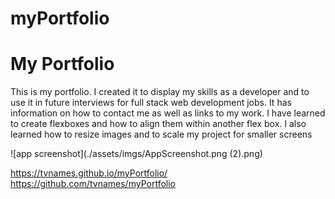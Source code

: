 # myPortfolio
<h1> My Portfolio</h1>


<p>This is my portfolio. I created it to display my skills as a developer and to use it in future interviews for full stack web development jobs. It has information on how to contact me as well as links to my work. I have learned to create flexboxes and how to align them within another flex box. I also learned how to resize images and to scale my project for smaller screens</p>

![app screenshot](./assets/imgs/AppScreenshot.png (2).png)

https://tvnames.github.io/myPortfolio/
https://github.com/tvnames/myPortfolio
